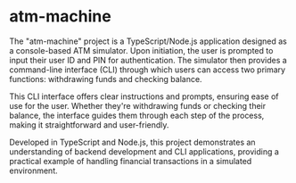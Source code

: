 # atm-machine
The "atm-machine" project is a TypeScript/Node.js application designed as a console-based ATM simulator. Upon initiation, the user is prompted to input their user ID and PIN for authentication. The simulator then provides a command-line interface (CLI) through which users can access two primary functions: withdrawing funds and checking balance.

This CLI interface offers clear instructions and prompts, ensuring ease of use for the user. Whether they're withdrawing funds or checking their balance, the interface guides them through each step of the process, making it straightforward and user-friendly.

Developed in TypeScript and Node.js, this project demonstrates an understanding of backend development and CLI applications, providing a practical example of handling financial transactions in a simulated environment.
